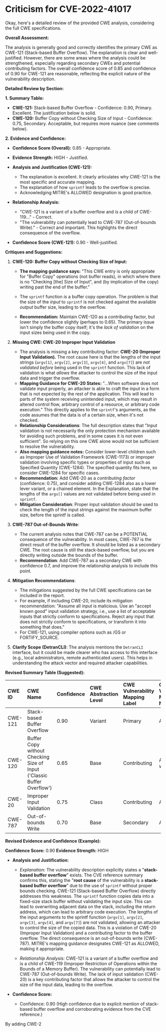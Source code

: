 # Criticism for CVE-2022-41017

Okay, here's a detailed review of the provided CWE analysis, considering the full CWE specifications.

**Overall Assessment:**

The analysis is generally good and correctly identifies the primary CWE as CWE-121 (Stack-based Buffer Overflow). The explanation is clear and well-justified.  However, there are some areas where the analysis could be strengthened, especially regarding secondary CWEs and potential contributing factors. The overall confidence score of 0.85 and confidence of 0.90 for CWE-121 are reasonable, reflecting the explicit nature of the vulnerability description.

**Detailed Review by Section:**

**1. Summary Table:**

*   **CWE-121:** Stack-based Buffer Overflow - Confidence: 0.90, Primary.  Excellent. The justification below is solid.
*   **CWE-120:** Buffer Copy without Checking Size of Input - Confidence: 0.75, Secondary.  Acceptable, but requires more nuance (see comments below).

**2. Evidence and Confidence:**

*   **Confidence Score (Overall):** 0.85 - Appropriate.
*   **Evidence Strength:** HIGH - Justified.

*   **Analysis and Justification (CWE-121):**
    *   The explanation is excellent.  It clearly articulates why CWE-121 is the most specific and accurate mapping.
    *   The explanation of how `sprintf` leads to the overflow is precise.
    *   Acknowledging MITRE's ALLOWED designation is good practice.

*   **Relationship Analysis:**
    *   "CWE-121 is a variant of a buffer overflow and is a child of CWE-119..." - Correct.
    *   "The vulnerability can potentially lead to CWE-787 (Out-of-bounds Write)." - Correct and important. This highlights the direct consequence of the overflow.

*   **Confidence Score (CWE-121):** 0.90 - Well-justified.

**Critiques and Suggestions:**

1.  **CWE-120: Buffer Copy without Checking Size of Input:**

    *   **The mapping guidance says:** "This CWE entry is only appropriate for "Buffer Copy" operations (not buffer reads), in which where there is no "Checking [the] Size of Input", and (by implication of the copy) writing past the end of the buffer."

    *   The `sprintf` function *is* a buffer copy operation.  The problem is that the size of the *input* to `sprintf` is not checked against the available *output* buffer size, leading to the overflow.

    *   **Recommendation:** Maintain CWE-120 as a *contributing* factor, but lower the confidence slightly (perhaps to 0.65).  The primary issue isn't simply the buffer copy itself; it's the *lack of validation* on the input sizes being used in the copy.

2.  **Missing CWE: CWE-20 Improper Input Validation**

    *   The analysis is missing a key contributing factor: **CWE-20 (Improper Input Validation).** The root cause here is that the lengths of the input strings (`argv[1]`, `argv[2]`, `argv[3]`, `argv[4]`, and `argv[7]`) are *not validated* *before* being used in the `sprintf` function.  This lack of validation is what *allows* the attacker to control the size of the input data and trigger the overflow.
    *   **Mapping Guidance for CWE-20 States:** "...When software does not validate input properly, an attacker is able to craft the input in a form that is not expected by the rest of the application. This will lead to parts of the system receiving unintended input, which may result in altered control flow, arbitrary control of a resource, or arbitrary code execution."  This directly applies to the `sprintf`'s arguments, as the code assumes that the data is of a certain size, when it's not checked.
    *   **Relationship Considerations**: The full description states that "Input validation is not necessarily the only protection mechanism available for avoiding such problems, and in some cases it is not even sufficient". So relying on this one CWE alone would not be sufficient to resolve the vulnerability.
    *   **Also mapping guidance notes:** Consider lower-level children such as Improper Use of Validation Framework (CWE-1173) or improper validation involving specific types or properties of input such as Specified Quantity (CWE-1284). The specified quantity fits here, so consider CWE-1284 for specific cases.
    *   **Recommendation:**  Add CWE-20 as a *contributing factor* (confidence: 0.75), and consider adding CWE-1284 also as a lower lever variant, or a chained element. In the Explanation, state that the lengths of the `argv[]` values are not validated before being used in `sprintf`.
    *   **Mitigation Consideration**: Proper input validation should be used to check the length of the input strings against the maximum buffer size, before the sprintf is called.

3.  **CWE-787 Out-of-Bounds Write**:

    *   The current analysis notes that CWE-787 can be a POTENTIAL consequence of the vulnerability. In most cases, CWE-787 is the direct result of the buffer overflow. It should be listed as a secondary CWE. The root cause is still the stack-based overflow, but you are directly writing outside the bounds of the buffer.
    *   **Recommendation**: Add CWE-787 as a secondary CWE with confidence 0.7, and improve the relationship analysis to include this point.

4.  **Mitigation Recommendations**:
    *   The mitigations suggested by the full CWE specifications can be included in the report.
    *   For example, if including CWE-20, include its mitigation recommendation:
       "Assume all input is malicious. Use an "accept known good" input validation strategy, i.e., use a list of acceptable inputs that strictly conform to specifications. Reject any input that does not strictly conform to specifications, or transform it into something that does."
    *   For CWE-121, using compiler options such as /GS or FORTIFY_SOURCE.

5.  **Clarify Scope (DetranCLI)**:  The analysis mentions the `DetranCLI` interface, but it could be made clearer who has access to this interface (e.g., local administrators, remote authenticated users).  This helps in understanding the attack vector and required attacker capabilities.

**Revised Summary Table (Suggested):**

| CWE ID  | CWE Name                                                                    | Confidence | CWE Abstraction Level | CWE Vulnerability Mapping Label | CWE-Vulnerability Mapping Notes |
| :-------- | :-------------------------------------------------------------------------- | :---------- | :-------------------- | :------------------------------ | :----------------------------- |
| CWE-121 | Stack-based Buffer Overflow                                               | 0.90      | Variant               | Primary                         | Allowed                        |
| CWE-120 | Buffer Copy without Checking Size of Input ('Classic Buffer Overflow') | 0.65      | Base                  | Contributing                    | Allowed-with-Review           |
| CWE-20  | Improper Input Validation                                                   | 0.75      | Class                 | Contributing                    | Allowed                        |
| CWE-787  | Out-of-bounds Write                                                         | 0.70      | Base                  | Secondary                       | Allowed                        |

**Revised Evidence and Confidence (Example):**

**Confidence Score:** 0.90
**Evidence Strength:** HIGH

- **Analysis and Justification:**
  - *Explanation:* The vulnerability description explicitly states a "**stack-based buffer overflow**" exists. The CVE reference summary confirms this, stating the "**root cause** of the vulnerability is a **stack-based buffer overflow**" due to the use of `sprintf` without proper bounds checking. CWE-121 (Stack-based Buffer Overflow) directly addresses this weakness. The `sprintf` function copies data into a fixed-size stack buffer without validating the input size. This can lead to overwriting adjacent data on the stack, including the return address, which can lead to arbitrary code execution. The lengths of the input arguments to the sprintf function (`argv[1]`, `argv[2]`, `argv[3]`, `argv[4]`, and `argv[7]`) are not validated, allowing an attacker to control the size of the copied data. This is a violation of CWE-20 (Improper Input Validation) and a contributing factor to the buffer overflow. The direct consequence is an out-of-bounds write (CWE-787). MITRE's mapping guidance designates CWE-121 as ALLOWED, making it appropriate.

  - *Relationship Analysis:* CWE-121 is a variant of a buffer overflow and is a child of CWE-119 (Improper Restriction of Operations within the Bounds of a Memory Buffer). The vulnerability can potentially lead to CWE-787 (Out-of-bounds Write). The lack of input validation (CWE-20) is a key contributing factor that allows the attacker to control the size of the input data, leading to the overflow.

- **Confidence Score:**
  - Confidence: 0.90 (High confidence due to explicit mention of stack-based buffer overflow and corroborating evidence from the CVE reference.)

By adding CWE-2